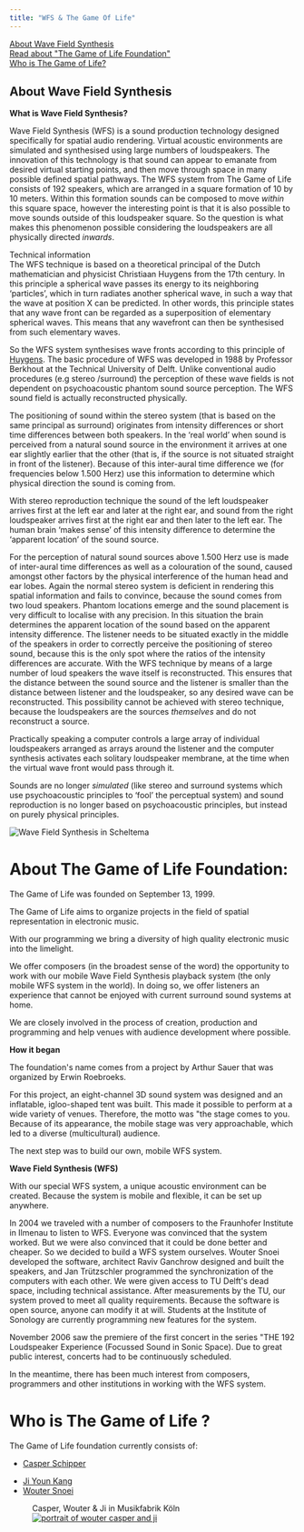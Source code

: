 ```yaml
---
title: "WFS & The Game Of Life"
---
```


[About Wave Field Synthesis](#about-wfs)<br>
[Read about "The Game of Life Foundation"](#about-the-game-of-life-foundation)<br>
[Who is The Game of Life?](#who-is-the-game-of-life)

<a id="about-wfs"></a>

About Wave Field Synthesis
--------------------------

**What is Wave Field Synthesis?**

Wave Field Synthesis (WFS) is a sound production technology designed specifically for spatial audio rendering. Virtual acoustic environments are simulated and synthesised using large numbers of loudspeakers. The innovation of this technology is that sound can appear to emanate from desired virtual starting points, and then move through space in many possible defined spatial pathways. The WFS system from The Game of Life consists of 192 speakers, which are arranged in a square formation of 10 by 10 meters. Within this formation sounds can be composed to move _within_ this square space, however the interesting point is that it is also possible to move sounds outside of this loudspeaker square. So the question is what makes this phenomenon possible considering the loudspeakers are all physically directed _inwards_.


Technical information  
The WFS technique is based on a theoretical principal of the Dutch mathematician and physicist Christiaan Huygens from the 17th century. In this principle a spherical wave passes its energy to its neighboring ‘particles’, which in turn radiates another spherical wave, in such a way that the wave at position X can be predicted. In other words, this principle states that any wave front can be regarded as a superposition of elementary spherical waves. This means that any wavefront can then be synthesised from such elementary waves.

So the WFS system synthesises wave fronts according to this principle of [Huygens](https://web.archive.org/web/20210513224931/http://en.wikipedia.org/wiki/Huygens_principle). The basic procedure of WFS was developed in 1988 by Professor Berkhout at the Technical University of Delft. Unlike conventional audio procedures (e.g stereo /surround) the perception of these wave fields is not dependent on psychoacoustic phantom sound source perception. The WFS sound field is actually reconstructed physically.

The positioning of sound within the stereo system (that is based on the same principal as surround) originates from intensity differences or short time differences between both speakers. In the ‘real world’ when sound is perceived from a natural sound source in the environment it arrives at one ear slightly earlier that the other (that is, if the source is not situated straight in front of the listener). Because of this inter-aural time difference we (for frequencies below 1.500 Herz) use this information to determine which physical direction the sound is coming from.

With stereo reproduction technique the sound of the left loudspeaker arrives first at the left ear and later at the right ear, and sound from the right loudspeaker arrives first at the right ear and then later to the left ear. The human brain ‘makes sense’ of this intensity difference to determine the ‘apparent location’ of the sound source.

For the perception of natural sound sources above 1.500 Herz use is made of inter-aural time differences as well as a colouration of the sound, caused amongst other factors by the physical interference of the human head and ear lobes. Again the normal stereo system is deficient in rendering this spatial information and fails to convince, because the sound comes from two loud speakers. Phantom locations emerge and the sound placement is very difficult to localise with any precision. In this situation the brain determines the apparent location of the sound based on the apparent intensity difference. The listener needs to be situated exactly in the middle of the speakers in order to correctly perceive the positioning of stereo sound, because this is the only spot where the ratios of the intensity differences are accurate. With the WFS technique by means of a large number of loud speakers the wave itself is reconstructed. This ensures that the distance between the sound source and the listener is smaller than the distance between listener and the loudspeaker, so any desired wave can be reconstructed. This possibility cannot be achieved with stereo technique, because the loudspeakers are the sources _themselves_ and do not reconstruct a source.

Practically speaking a computer controls a large array of individual loudspeakers arranged as arrays around the listener and the computer synthesis activates each solitary loudspeaker membrane, at the time when the virtual wave front would pass through it.

Sounds are no longer _simulated_ (like stereo and surround systems which use psychoacoustic principles to ‘fool’ the perceptual system) and sound reproduction is no longer based on psychoacoustic principles, but instead on purely physical principles.

![Wave Field Synthesis in Scheltema](/img/scheltema.jpg "image of WFS in building")

<a id="about-the-game-of-life-foundation"></a>

# About The Game of Life Foundation:

The Game of Life was founded on September 13, 1999.

The Game of Life aims to organize projects in the field of spatial representation in electronic music.

With our programming we bring a diversity of high quality electronic music into the limelight.

We offer composers (in the broadest sense of the word) the opportunity to work with our mobile Wave Field Synthesis playback system (the only mobile WFS system in the world). In doing so, we offer listeners an experience that cannot be enjoyed with current surround sound systems at home.

We are closely involved in the process of creation, production and programming and help venues with audience development where possible.

__How it began__

The foundation's name comes from a project by Arthur Sauer that was organized by Erwin Roebroeks.

For this project, an eight-channel 3D sound system was designed and an inflatable, igloo-shaped tent was built. This made it possible to perform at a wide variety of venues. Therefore, the motto was "the stage comes to you. Because of its appearance, the mobile stage was very approachable, which led to a diverse (multicultural) audience.

The next step was to build our own, mobile WFS system.

__Wave Field Synthesis (WFS)__

With our special WFS system, a unique acoustic environment can be created. Because the system is mobile and flexible, it can be set up anywhere.

In 2004 we traveled with a number of composers to the Fraunhofer Institute in Ilmenau to listen to WFS. Everyone was convinced that the system worked. But we were also convinced that it could be done better and cheaper. So we decided to build a WFS system ourselves. Wouter Snoei developed the software, architect Raviv Ganchrow designed and built the speakers, and Jan Trützschler programmed the synchronization of the computers with each other. We were given access to TU Delft's dead space, including technical assistance. After measurements by the TU, our system proved to meet all quality requirements. Because the software is open source, anyone can modify it at will. Students at the Institute of Sonology are currently programming new features for the system.

November 2006 saw the premiere of the first concert in the series "THE 192 Loudspeaker Experience (Focussed Sound in Sonic Space). Due to great public interest, concerts had to be continuously scheduled.

In the meantime, there has been much interest from composers, programmers and other institutions in working with the WFS system.

<a id="who-is-the-game-of-life"></a>

# Who is The Game of Life ?

The Game of Life foundation currently consists of:

- [Casper Schipper](https://www.casperschipper.nl)
<!-- - [Erwin Roebroeks](https://www.linkedin.com/in/erwinroebroeks/?originalSubdomain=nl) -->
- [Ji Youn Kang](http://www.jiyounkang.com/)
- [Wouter Snoei](https://www.woutersnoei.nl)

<figure class="portrait">
<caption>Casper, Wouter & Ji in Musikfabrik Köln</caption>
<a href="/img/wouter_casper_ji.jpeg" target="_blank"><img alt="portrait of wouter casper and ji" src="/img/wouter_casper_ji.jpeg"></a>
</figure>



